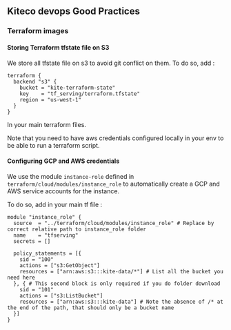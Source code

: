 ## Kiteco devops Good Practices

### Terraform images

#### Storing Terraform tfstate file on S3

We store all tfstate file on s3 to avoid git conflict on them. To do so, add : 
```
terraform {
  backend "s3" {
    bucket = "kite-terraform-state"
    key    = "tf_serving/terraform.tfstate"
    region = "us-west-1"
  }
}
```

In your main terraform files.

Note that you need to have aws credentials configured locally in your env to be able to run a terraform script. 

#### Configuring GCP and AWS credentials

We use the module `instance-role` defined in `terraform/cloud/modules/instance_role` to automatically create a GCP and AWS service accounts for the instance. 

To do so, add in your main tf file : 
```
module "instance_role" {
  source  = "../terraform/cloud/modules/instance_role" # Replace by correct relative path to instance_role folder
  name    = "tfserving"
  secrets = []

  policy_statements = [{
    sid = "100"
    actions = ["s3:GetObject"]
    resources = ["arn:aws:s3:::kite-data/*"] # List all the bucket you need here
  }, { # This second block is only required if you do folder download
    sid = "101" 
    actions = ["s3:ListBucket"]
    resources = ["arn:aws:s3:::kite-data"] # Note the absence of /* at the end of the path, that should only be a bucket name
  }]
}
``` 

